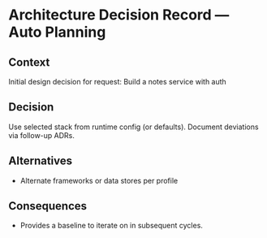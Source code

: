 # Architecture Decision Record — Auto Planning
## Context
Initial design decision for request: Build a notes service with auth

## Decision
Use selected stack from runtime config (or defaults). Document deviations via follow-up ADRs.

## Alternatives
- Alternate frameworks or data stores per profile

## Consequences
- Provides a baseline to iterate on in subsequent cycles.
